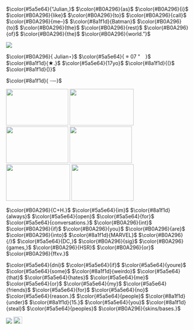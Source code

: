 $\color{#5a5e64}{“Julian,}$ $\color{#B0A296}{as}$ $\color{#B0A296}{i}$ $\color{#B0A296}{like}$ $\color{#B0A296}{to}$ $\color{#B0A296}{call}$ $\color{#B0A296}{me–}$
$\color{#8a1f1d}{Batman}$ $\color{#B0A296}{to}$ $\color{#B0A296}{the}$ $\color{#B0A296}{rest}$ $\color{#B0A296}{of}$ $\color{#B0A296}{the}$ $\color{#B0A296}{world.”}$

<img src= "https://media.discordapp.net/attachments/883166258126782494/1294080335801483284/49fa1556d178106bf1e28cf5f7a42885.gif?ex=670a5e7a&is=67090cfa&hm=3ad1bc43f6b878f1d95e8dca06f5296957cb5a5675d40b5c14dbae83ccb9d5e1&" width="ancho" height="alto"/>


$\color{#B0A296}{    Julian⋆}$ $\color{#5a5e64}{  𖥻‎   07 "⠀  }$ $\color{#8a1f1d}{★.}$ $\color{#5a5e64}{17yo}$ $\color{#8a1f1d}{(}$<img src= "https://media.discordapp.net/attachments/883166258126782494/1294384717516374158/ed530c3a478f5389b009e91446f89dca.jpg?ex=670ad135&is=67097fb5&hm=12b0b5d27c2edce561a4db8bd46c7c14e9c53d1a0e1173995f5fff4277107e45&" width="15" height="10"/>$\color{#8a1f1d}{)}$

$\color{#8a1f1d}{ ┈─}$

<img src= "https://media.discordapp.net/attachments/883166258126782494/1294393529447219250/52_sin_titulo_20241011171720.jpg?ex=670ad96a&is=670987ea&hm=d22ab8e15da6b4bf0958eaddd833cbb954333726be0c64cd32c42390cf9e4bdb&" width="170" height="100"/> <img src= "https://media.discordapp.net/attachments/883166258126782494/1294383902307389540/52_sin_titulo_20241011163859.jpg?ex=670ad072&is=67097ef2&hm=9383cd479f49ea95ae02769d7d84e83d403b62d4be3259ae44e0a84f905e6d77&" width="175" height="100"/> <img src= "https://media.discordapp.net/attachments/883166258126782494/1294080336657125387/15f51a84ccd814b51cba409665964f93.jpg?ex=670a5e7b&is=67090cfb&hm=3555c73f87476f4cabf20b715ad3e9ddb22ad024841784b0c964d23fbbfd53c3&" width="170" height="100"/> <img src= "https://media.discordapp.net/attachments/883166258126782494/1294394847448404100/52_sin_titulo_20241011172238.jpg?ex=670adaa4&is=67098924&hm=5662dfa8fb0ebe1262d485fdf0be58d50ad8d180665ab1d47fe309228de88ce2&" width="170" height="100"/> <img src= "https://media.discordapp.net/attachments/883166258126782494/1294401210530664530/52_sin_titulo_20241011174810.jpg?ex=670ae091&is=67098f11&hm=722db50f999d0664d65f233fb1fc669823c3e8182e866c8723fa95dbdcd59fe5&" width="175" height="100"/> <img src= "https://media.discordapp.net/attachments/883166258126782494/1294401142369030196/52_sin_titulo_20241011174534.jpg?ex=670ae081&is=67098f01&hm=a98446aef7e7c87a3a6fd55f6d22afa88e4740bbfa1d19ef81fc47b68d9241b4&" width="170" height="100"/>

$\color{#B0A296}{C+H.}$ $\color{#5a5e64}{im}$ $\color{#8a1f1d}{always}$ $\color{#5a5e64}{open}$ $\color{#5a5e64}{for}$ $\color{#5a5e64}{conversations.}$ $\color{#B0A296}{int}$ $\color{#B0A296}{if}$ $\color{#B0A296}{you}$ $\color{#B0A296}{are}$ $\color{#B0A296}{into}$ $\color{#8a1f1d}{MARVEL}$ $\color{#B0A296}{/}$ $\color{#5a5e64}{DC,}$ $\color{#B0A296}{sig}$ $\color{#B0A296}{games,}$ $\color{#B0A296}{HSR}$ $\color{#B0A296}{or}$ $\color{#B0A296}{ffxv.}$

$\color{#5a5e64}{dni}$ $\color{#5a5e64}{if}$ $\color{#5a5e64}{youre}$ $\color{#5a5e64}{some}$ $\color{#8a1f1d}{weirdo}$ $\color{#5a5e64}{that}$ $\color{#5a5e64}{hates}$ $\color{#5a5e64}{me}$ $\color{#5a5e64}{or}$ $\color{#5a5e64}{my}$ $\color{#5a5e64}{friends}$ $\color{#5a5e64}{for}$ $\color{#5a5e64}{no}$ $\color{#5a5e64}{reason.}$ $\color{#5a5e64}{people}$ $\color{#8a1f1d}{under}$ $\color{#8a1f1d}{15.}$ $\color{#5a5e64}{you}$ $\color{#8a1f1d}{steal}$ $\color{#5a5e64}{peoples}$ $\color{#B0A296}{skins/bases.}$

<img src= "https://images-ext-1.discordapp.net/external/V_n0KdhLDXKpxWxu4heWNxjqo6B59aY7aK8MtxKmRHY/%3Fv%3D1/https/cdn.discordapp.com/emojis/1196988793094406186.gif" width="ancho" height="alto"/> <img src= "https://media.discordapp.net/attachments/883166258126782494/1294527344685350964/STK-20241012-WA0006.webp?ex=670b560a&is=670a048a&hm=c4c10cdabf0ac561445f2e171eef23903bb456863dfe61213c33c69abe465910&" width="24" height="19"/>
